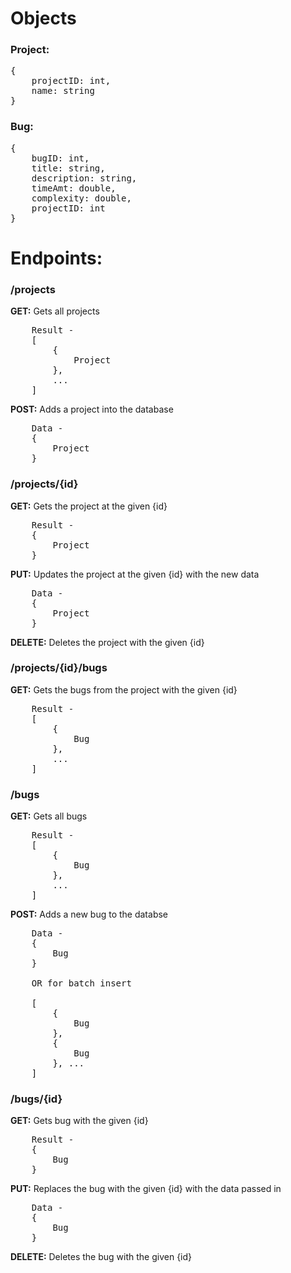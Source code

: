 # Objects

### Project:
<pre>
{
    projectID: int,
    name: string
}
</pre>

### Bug:
<pre>
{
    bugID: int,
    title: string,
    description: string,
    timeAmt: double,
    complexity: double,
    projectID: int
}
</pre>

# Endpoints: 

### /projects
**GET:** Gets all projects 
<pre>
    Result -  
    [
        {
            Project
        },
        ...
    ]
</pre>

**POST:** Adds a project into the database
<pre>
    Data - 
    {
        Project
    }
</pre>

### /projects/{id}
**GET:** Gets the project at the given {id}
<pre>
    Result -
    {
        Project
    }
</pre>

**PUT:** Updates the project at the given {id} with the new data
<pre>
    Data - 
    {
        Project
    }
</pre>
**DELETE:** Deletes the project with the given {id}

### /projects/{id}/bugs
**GET:** Gets the bugs from the project with the given {id}
<pre>
    Result - 
    [
        {
            Bug
        },
        ...
    ]
</pre>

### /bugs
**GET:** Gets all bugs
<pre>
    Result - 
    [
        {
            Bug
        },
        ...
    ]
</pre>
**POST:** Adds a new bug to the databse
<pre>
    Data -
    {
        Bug
    }

    OR for batch insert

    [
        {
            Bug
        },
        {
            Bug
        }, ...
    ]
</pre>

### /bugs/{id}
**GET:** Gets bug with the given {id}
<pre>
    Result - 
    {
        Bug
    }
</pre>
**PUT:** Replaces the bug with the given {id} with the data passed in
<pre>
    Data -
    {
        Bug
    }
</pre>
**DELETE:** Deletes the bug with the given {id}